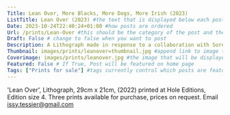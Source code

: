 ```yaml
---
Title: Lean Over, More Blacks, More Dogs, More Irish (2023)
ListTitle: Lean Over (2023) #the text that is displayed below each post on the list pages
Date: 2023-10-24T22:40:24+01:00 #how posts are ordered 
Url: /prints/Lean-Over #this should be the category of the post and then the file name e.g. /print/printfilename
Draft: False # change to false when you want to post
Description: A Lithograph made in response to a collaboration with SoreSlap Theatre Company drawing from the production 'More Blacks, More Dogs, More Irish' (2023) #Description of the post
Thumbnail: images/prints/leanover=thumbnail.jpg #append link to image that will be shown on the list page
Coverimage: images/prints/leanover.jpg #the image that will be displayed at the top of the post
Featured: False # If True, Post will be featured on home page
Tags: ["Prints for sale"] #tags currently control which posts are featured and what prints are available to buy, add more by adding a comma to the latest tag
---
```

'Lean Over', Lithograph, 29cm x 21cm, (2022) printed at Hole Editions, Edition size 4.
Three prints available for purchase, prices on request. Email issy.tessier@gmail.com



<!----
    Guide for basic text formatting if needed (italics, headings etc): https://www.markdownguide.org/basic-syntax/

    ![This is where the alt text goes (image description)](https://isabellatessier.co.uk/images/exhibitions/venice%20biennale/exhibition%20and%20talk/2-Cover-image.jpg) <- link to the image)
    This is where to put the caption for the image
>

